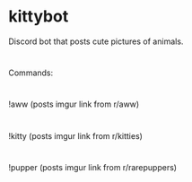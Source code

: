# kittybot
Discord bot that posts cute pictures of animals.

#
Commands:
#
!aww (posts imgur link from r/aww)
#
!kitty (posts imgur link from r/kitties)
#
!pupper (posts imgur link from r/rarepuppers)
